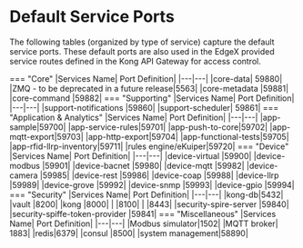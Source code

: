 # Default Service Ports
The following tables (organized by type of service) capture the default service ports.  These default ports are also used in the EdgeX provided service routes defined in the Kong API Gateway for access control.

=== "Core"
    |Services Name|	Port Definition|
    |---|---|
    |core-data|	59880|
    |ZMQ - to be deprecated in a future release|5563|
    |core-metadata	|59881|
    |core-command	|59882|
=== "Supporting"
    |Services Name|	Port Definition|
    |---|---|
    |support-notifications	|59860|
    |support-scheduler|	59861|
=== "Application & Analytics"
    |Services Name|	Port Definition|
    |---|---|
    |app-sample|59700|
    |app-service-rules|59701|
    |app-push-to-core|59702|
    |app-mqtt-export|59703|
    |app-http-export|59704|
    |app-functional-tests|59705|
    |app-rfid-llrp-inventory|59711|
    |rules engine/eKuiper|59720|
=== "Device"
    |Services Name|	Port Definition|
    |---|---|
    |device-virtual	|59900|
    |device-modbus	|59901|
    |device-bacnet  |59980|
    |device-mqtt	|59982|
    |device-camera  |59985|
    |device-rest    |59986|
    |device-coap    |59988|
    |device-llrp    |59989|
    |device-grove   |59992|
    |device-snmp	|59993|
    |device-gpio    |59994|
=== "Security"
    |Services Name|	Port Definition|
    |---|---|
    |kong-db|5432|
    |vault	|8200|
    |kong	|8000|
    |           |8100|
    |           |8443|
    |security-spire-server          |59840|
    |security-spiffe-token-provider |59841|
=== "Miscellaneous"
    |Services Name|	Port Definition|
    |---|---|
    |Modbus simulator|1502|
    |MQTT broker| 1883|
    |redis|6379|
    |consul	|8500|
    |system	management|58890|
